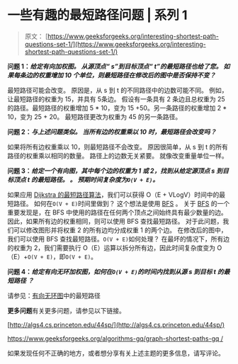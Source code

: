 # 一些有趣的最短路径问题 | 系列 1

> 原文： [https://www.geeksforgeeks.org/interesting-shortest-path-questions-set-1/](https://www.geeksforgeeks.org/interesting-shortest-path-questions-set-1/)

**问题 1：*给定有向加权图。 从源顶点“ s”到目标顶点“ t”的最短路径也给了您。 如果每条边的权重增加 10 个单位，则最短路径在修改后的图中是否保持不变？***

最短路径可能会改变。 原因是，从 s 到 t 的不同路径中的边数可能不同。 例如，让最短路径的权重为 15，并具有 5​​条边。 假设有一条具有 2 条边且总权重为 25 的路径。最短路径的权重增加 5 * 10，变为 15 +50。另一条路径的权重增加 2 * 10，变为 25 + 20。 最短路径更改为权重为 45 的另一条路径。

****问题 2**：*与上述问题类似。 当所有边的权重乘以 10 时，最短路径会改变吗？***

如果将所有边权重乘以 10，则最短路径不会改变。 原因很简单，从 s 到 t 的所有路径的权重乘以相同的数量。 路径上的边数无关紧要。 就像改变重量单位一样。

****问题 3**：*给定一个有向图，其中每个边的权重为 1 或 2，找到从给定源顶点 s 到目标顶点 t 的最短路径。 。 预期时间复杂度为`O(V + E)`。***

如果应用 [Dijkstra 的最短路径算法](https://www.geeksforgeeks.org/greedy-algorithms-set-7-dijkstras-algorithm-for-adjacency-list-representation/)，我们可以获得 O（E + VLogV）时间中的最短路径。 如何在`O(V + E)`时间里做到？ 这个想法是使用 [BFS](https://www.geeksforgeeks.org/breadth-first-traversal-for-a-graph/) 。 关于 [BFS](https://www.geeksforgeeks.org/breadth-first-traversal-for-a-graph/) 的一个重要发现是，在 BFS 中使用的路径在任何两个顶点之间始终具有最少数量的边。 因此，如果所有边的权重相同，则可以使用 BFS 查找最短路径。 对于此问题，我们可以修改图形并将权重 2 的所有边均分成权重 1 的两个边。 在修改后的图中，我们可以使用 BFS 查找最短路径。`O(V + E)`如何处理？ 在最坏的情况下，所有边的权重为 2，我们需要执行 O（E）运算以拆分所有边，因此时间复杂度变为 O（E）+`O(V + E)`，即`O(V + E)`。

****问题 4**：*给定有向无环加权图，如何在`O(V + E)`的时间内找到从源 s 到目标 t 的最短路径 ？***

请参见：[有向无环图](https://www.geeksforgeeks.org/shortest-path-for-directed-acyclic-graphs/)中的最短路径

**更多问题**有关更多问题，请参见以下链接。

[http://algs4.cs.princeton.edu/44sp/](http://algs4.cs.princeton.edu/44sp/)

[https://www.geeksforgeeks.org/algorithms-gq/graph-shortest-paths-gq /](https://www.geeksforgeeks.org/algorithms-gq/graph-shortest-paths-gq/)

如果发现任何不正确的地方，或者想分享有关上述主题的更多信息，请写评论。

